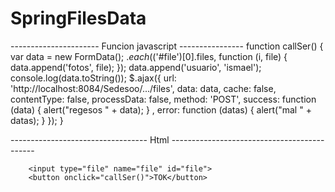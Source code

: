 # SpringFilesData
---------------------- Funcion javascript ----------------
function callSer() {
                var data = new FormData();
                $.each($('#file')[0].files, function (i, file) {
                    data.append('fotos', file);
                });
                data.append('usuario', 'ismael');
                console.log(data.toString());
                $.ajax({
                    url: 'http://localhost:8084/Sedesoo/.../files',
                    data: data,
                    cache: false,
                    contentType: false,
                    processData: false,
                    method: 'POST',
                    success: function (data) {
                        alert("regesos " + data);
                    }
                    , error: function (datas) {
                        alert("mal " + datas);
                    }
                });
            }


----------------------------------  Html  --------------------------------------------

   
        <input type="file" name="file" id="file">
        <button onclick="callSer()">TOK</button>
